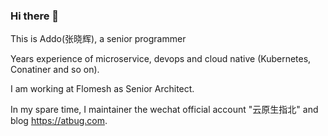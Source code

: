 ### Hi there 👋

<!--
**addozhang/addozhang** is a ✨ _special_ ✨ repository because its `README.md` (this file) appears on your GitHub profile.

Here are some ideas to get you started:

- 🔭 I’m currently working on ...
- 🌱 I’m currently learning ...
- 👯 I’m looking to collaborate on ...
- 🤔 I’m looking for help with ...
- 💬 Ask me about ...
- 📫 How to reach me: ...
- 😄 Pronouns: ...
- ⚡ Fun fact: ...
-->

This is Addo(张晓辉), a senior programmer

Years experience of microservice, devops and cloud native (Kubernetes, Conatiner and so on).

I am working at Flomesh as Senior Architect.

In my spare time, I maintainer the wechat official account "云原生指北" and blog https://atbug.com.
